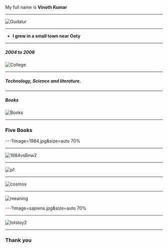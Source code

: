 My full name is **Vinoth Kumar**

---

![Gudalur](gudalur.jpg)

---

* **I grew in a small town near Ooty** 


---
##### 2004 to 2008
![College](cit.jpg)

---

##### Technology, Science and literature.

---

##### Books

![Books](books.jpg)

---

### Five Books 

---?image=1984.jpg&size=auto 70%

---

![1984vsBnw2](p31.jpg)

---

![p1](p1.jpg)

---

![cosmos](cosmos.jpg)

---

![meaning](meaning.jpg)


---?image=sapiens.jpg&size=auto 70%

---
![tolstoy2](tolstoy2.jpg)

---

### Thank you













